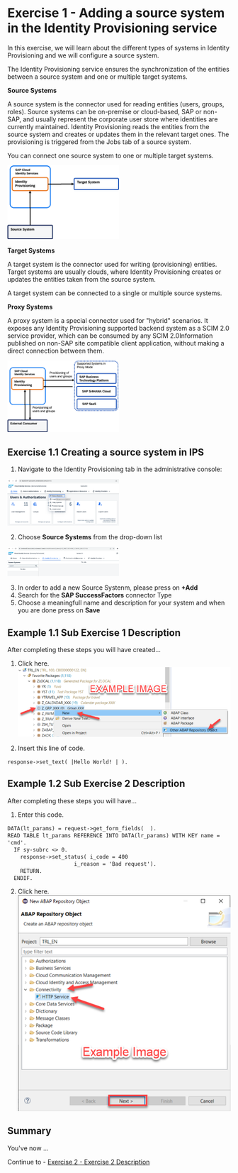 # Exercise 1 - Adding a source system in the Identity Provisioning service

In this exercise, we will learn about the different types of systems in Identity Provisioning and we will configure a source system. 

The Identity Provisioning service ensures the synchronization of the entities between a source system and one or multiple target systems.

**Source Systems** 

A source system is the connector used for reading entities (users, groups, roles). Source systems can be on-premise or cloud-based, SAP or non-SAP, and usually represent the corporate user store where identities are currently maintained. Identity Provisioning reads the entities from the source system and creates or updates them in the relevant target ones. The provisioning is triggered from the Jobs tab of a source system.

You can connect one source system to one or multiple target systems.

<img src="/exercises/ex1/images/sourcesys.png" width=50% height=50%>

**Target Systems** 

A target system is the connector used for writing (provisioning) entities. Target systems are usually clouds, where Identity Provisioning creates or updates the entities taken from the source system.

A target system can be connected to a single or multiple source systems.

**Proxy Systems** 

A proxy system is a special connector used for "hybrid" scenarios. It exposes any Identity Provisioning supported backend system as a SCIM 2.0 service provider, which can be consumed by any SCIM 2.0Information published on non-SAP site compatible client application, without making a direct connection between them.

<img src="/exercises/ex1/images/proxy.png" width=50% height=50%>

## Exercise 1.1 Creating a source system in IPS 

1. Navigate to the Identity Provisioning tab in the administrative console: 

<img src="/exercises/ex1/images/2IPS.png" width=50% height=50%>

2. Choose **Source Systems** from the drop-down list

<img src="/exercises/ex1/images/sources.png" width=50% height=50%>
 
3. In order to add a new Source Systenm, please press on **+Add**
4. Search for the **SAP SuccessFactors** connector Type
5. Choose a meaningfull name and description for your system and when you are done press on **Save**


## Example 1.1 Sub Exercise 1 Description

After completing these steps you will have created...

1. Click here.
<br>![](/exercises/ex1/images/01_01_0010.png)

2.	Insert this line of code.
```abap
response->set_text( |Hello World! | ). 
```



## Example 1.2 Sub Exercise 2 Description

After completing these steps you will have...

1.	Enter this code.
```abap
DATA(lt_params) = request->get_form_fields(  ).
READ TABLE lt_params REFERENCE INTO DATA(lr_params) WITH KEY name = 'cmd'.
  IF sy-subrc <> 0.
    response->set_status( i_code = 400
                     i_reason = 'Bad request').
    RETURN.
  ENDIF.

```

2.	Click here.
<br>![](/exercises/ex1/images/01_02_0010.png)


## Summary

You've now ...

Continue to - [Exercise 2 - Exercise 2 Description](../ex2/README.md)

